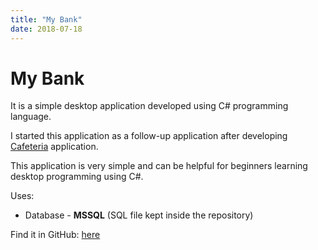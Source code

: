 ```yaml
---
title: "My Bank"
date: 2018-07-18
---
```


# My Bank
It is a simple desktop application developed using C# programming language.

I started this application as a follow-up application after developing [Cafeteria](https://elwyncrestha.github.io/elwyncrestha-blog/2018/07/18/Cafeteria.html) application.

This application is very simple and can be helpful for beginners learning desktop programming using C#.

Uses:
* Database - __MSSQL__ (SQL file kept inside the repository)

Find it in GitHub: [here](https://github.com/elwyncrestha/MyBank)
